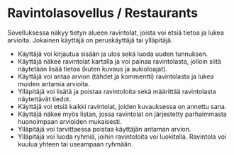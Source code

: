 # Ravintolasovellus / Restaurants
Sovelluksessa näkyy tietyn alueen ravintolat, joista voi etsiä tietoa ja lukea arvioita. Jokainen käyttäjä on peruskäyttäjä tai ylläpitäjä.

- Käyttäjä voi kirjautua sisään ja ulos sekä luoda uuden tunnuksen.
- Käyttäjä näkee ravintolat kartalla ja voi painaa ravintolasta, jolloin siitä näytetään lisää tietoa (kuten kuvaus ja aukioloajat).
- Käyttäjä voi antaa arvion (tähdet ja kommentti) ravintolasta ja lukea muiden antamia arvioita.
- Ylläpitäjä voi lisätä ja poistaa ravintoloita sekä määrittää ravintolasta näytettävät tiedot.
- Käyttäjä voi etsiä kaikki ravintolat, joiden kuvauksessa on annettu sana.
- Käyttäjä näkee myös listan, jossa ravintolat on järjestetty parhaimmasta huonoimpaan arvioiden mukaisesti.
- Ylläpitäjä voi tarvittaessa poistaa käyttäjän antaman arvion.
- Ylläpitäjä voi luoda ryhmiä, joihin ravintoloita voi luokitella. Ravintola voi kuulua yhteen tai useampaan ryhmään.
